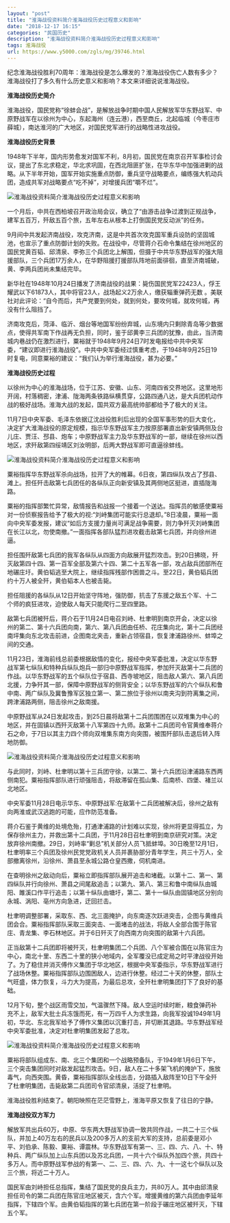 ```yaml
---
layout: "post"
title: "淮海战役资料简介淮海战役历史过程意义和影响"
date: "2018-12-17 16:15"
categories: "民国历史"
description: "淮海战役资料简介淮海战役历史过程意义和影响"
tags: 淮海战役
url: https://www.y5000.com/zgls/mg/39746.html
---
```






纪念淮海战役胜利70周年：淮海战役是怎么爆发的？淮海战役伤亡人数有多少？淮海战役打了多久有什么历史意义和影响？本文来详细说说淮海战役。  

 **淮海战役历史简介**

淮海战役，国民党称“徐蚌会战”，是解放战争时期中国人民解放军华东野战军、中原野战军在以徐州为中心，东起海州（连云港），西至商丘，北起临城（今枣庄市薛城），南达淮河的广大地区，对国民党军进行的战略性进攻战役。

 **淮海战役历史背景**

1948年下半年，国内形势愈发对国军不利，8月初，国民党在南京召开军事检讨会议，提出了东北求稳定，华北求巩固，在西北阻匪扩张，在华东华中加强进剿的战略。从下半年开始，国军开始实施重点防御，重兵坚守战略要点，编练强大机动兵团，造成共军对战略要点“吃不掉”，对增援兵团“嚼不烂”。

![淮海战役资料简介淮海战役历史过程意义和影响](https://img.y5000.com/uploads/allimg/190107/769c4a66125fb1b0e29a900e8b46441b.jpg)

一个月后，中共在西柏坡召开政治局会议，确立了“由游击战争过渡到正规战争，建军五百万，歼敌五百个旅，五年左右从根本上打倒国民党反动派”的任务。

9月间中共发起济南战役，攻克济南，这是中共首次攻克国军重兵设防的坚固城池，也宣示了重点防御计划的失败。在战役中，尽管蒋介石命令集结在徐州地区的国民党黄百韬、邱清泉、李弥三个兵团北上解围，但摄于中共华东野战军的强大阻援部队，三个兵团17万余人，在华野阻援打援部队阵地前面徘徊，直至济南城破，黄、李两兵团尚未集结完毕。

新华社在1948年10月24日播发了济南战役的战果：毙伤国民党军22423人，俘王耀武以下61873人，其中将官23人，战场起义2万余人，缴获辎重弹药无数
。美联社对此评论：“自今而后，共产党要到何处，就到何处，要攻何城，就攻何城，再没有什么阻挡了。

济南攻克后，菏泽、临沂、烟台等地国军纷纷弃城，山东境内只剩除青岛等少数据点，使得共军南下作战再无负担，同时，鉴于邱黄李三兵团的犹豫，由此，当济南城内巷战仍在激烈进行，粟裕就于1948年9月24日7时发电报给中共中央军委，“建议即进行淮海战役”。中共中央军委经过慎重考虑，于1948年9月25日19时复电，同意粟裕的建议：“我们认为举行淮海战役，甚为必要。”

 **淮海战役历史过程**  

以徐州为中心的淮海战场，位于江苏、安徽、山东、河南四省交界地区。这里地形开阔，村落稠密，津浦、陇海两条铁路纵横贯穿，公路四通八达，是大兵团机动作战的极好战场。淮海大战的发起，国共双方最高统帅部都给予了极大的关注。

11月7日中央军委、毛泽东依据辽沈战役胜利后出现的全国军事形势的巨大变化，决定扩大淮海战役的原定规模，指示华东野战军主力按原部署直出新安镇两侧及台儿庄、贾汪、邳县、炮车；中原野战军主力及华东野战军的一部，继续在徐州以西地区，求歼敌第四绥靖区刘汝明部，后两大野战军即可直逼徐蚌线。

![淮海战役资料简介淮海战役历史过程意义和影响](https://img.y5000.com/uploads/allimg/190107/2a17e6af0038d87e784f1bc291f1a457.jpg)

粟裕指挥华东野战军杀向战场，拉开了大的帷幕。6日夜，第四纵队攻占了邳县、滩上。担任歼击敌第七兵团任的各纵队正向新安镇及其两侧地区挺进，直插陇海路。

粟裕的指挥部繁忙异常，敌情报告和战报一个接着一个送达。指挥员的敏感使粟裕对一份侦察报告给予了极大的视:“刘峙集团可能实行总退却。”8日凌晨，粟裕一面向中央军委发报，建议“如后方支援力量尚可满足战争需要，则力争歼灭刘峙集团在长江以北，勿使南撤。”一面指挥各部队猛烈进攻截击敌第七兵团，并向徐州进逼。

担任围歼敌第七兵团的我军各纵队从四面方向敌展开猛烈攻击。到20日拂晓，歼灭敌第四十四、第一百军全部及第六十四、第二十五军各一部，攻占敌兵团部所在地碾庄圩。黄伯韬逃至大院上，继续指挥残部作困兽之斗。至22日，黄伯韬兵团约十万人被全歼，黄伯韬本人也被击毙。

担任阻援的各纵队从12日开始坚守阵地，强防御，抗击了东援之敌五个军、十二个师的疯狂进攻，迫使敌人每天只能爬行二至四里路。

敌第七兵团被歼后，蒋介石于11月24日电召刘峙、杜聿明到南京开会，决定以徐州的第二、第十六兵团向南，第六、第八兵团由任桥、花庄集向北，第十二兵团经南坪集向东北攻击前进，企图南北夹击，重新占领宿县，恢复津浦路徐州、蚌埠之间的交通。

11月23日，淮海前线总前委根据敌情的变化，报经中央军委批准，决定以华东野战军第七纵队和特种兵纵队炮兵一部归中原野战军指挥，参加歼灭敌第十二兵团的作战。以华东野战军的五个纵队位于宿县、西寺坡地区，阻击敌人第六、第八兵团北援，力争歼其一部，保障中原野战军的侧背安全；以华东野战军的六个纵队和鲁中南、两广纵队及冀鲁豫军区独立第一、第二旅位于徐州以南夹沟到符离集之间，跨津浦路两侧，阻击徐州之敌南援。

中原野战军从24日发起攻击，到25日晨将敌第十二兵团围困在以双堆集为中心的地区，并在固镇以西歼灭敌第十八军第四十九师。敌第十二兵团司令官黄维奉蒋介石之命，于7日以其主力四个师向双堆集东南方向突围，被围歼部队击退后转入阵地防御。

![淮海战役资料简介淮海战役历史过程意义和影响](https://img.y5000.com/uploads/allimg/190107/b4c273e1b49788d5eefec39652c06fd1.jpg)

与此同时，刘峙、杜聿明以第十三兵团守徐，以第二、第十六兵团沿津浦路东西两侧南犯。粟裕指挥部队进行顽强阻击，将敌滞留在孤山集、后南桥、四堡、褚兰以北地区。

中央军委11月28日电示华东、中原野战军:在敌第十二兵团被解决后，徐州之敌有向两淮或武汉逃跑的可能，应作防范准备。

蒋介石鉴于黄维的处境危殆，打通津浦路的计划难以实现，徐州将更显得孤立，为保存徐州主力，并救出第十二兵团，于11月28日召杜聿明到南京研究对策。决定放弃徐州南撤。29日，刘峙率“剿总”机关部分人员飞抵蚌埠。30日晚至12月1日，杜聿明率三个兵团及徐州民党党政机关人员并裹胁部分青年学生，共三十万人，全部撤离徐州，沿徐州、萧县至永城公路仓皇西撒，伺机南进。

在查明徐州之敌动向后，粟裕立即指挥部队展开追击和堵截。以第十二、第一、第四纵队并行向徐州、萧县之间尾敌追击；以第九、第八、第三和鲁中南纵队由城阳、雎溪口作平行追击；以第十纵队由塘圩，第二、第十一纵队由固镇地区分别向永城、涡阳、亳州方向急进，迂回拦击。

杜聿明调整部署，采取东、西、北三面掩护，向东南逐次跃进突击，企图与黄维兵团会合。粟裕指挥部队采取三面突击、一面堵击的战法，将敌人全部合围于陈官庄、青龙集、李石林地区。并于6日歼灭了向西南方向突围的敌第十六兵团。

正当敌第十二兵团即将被歼灭，杜聿明集团二个兵团、八个军被合围在以陈官庄为中心，南北十里、东西二十里的狭小地域内，全军覆没已成定局之时平津战役开始了。为了稳住并消灭傅作义集团于华北地区，根据中央军委指示，华东野战军进行了战场休整。粟裕指挥部队边围困敌人，边进行休整。经过二十天的休整，部队士气旺盛，体力恢复，斗力大为提高，为最后总攻，全歼杜聿明集团打下了良好的基础。

12月下旬，整个战区雨雪交加，气温骤然下降。敌人空运时续时断，粮食弹药补充不上，敌军大批士兵冻饿而死，有一万四千人为求生路，向我军投诚1949年1月初，华北、东北我军给予了傅作义集团以沉重打击，并切断其退路。华东野战军经中央军委批准，决定对杜聿明集团发起了总攻。

![淮海战役资料简介淮海战役历史过程意义和影响](https://img.y5000.com/uploads/allimg/190107/b76a4c39f7e63f03b75bbd1e130bd8db.jpg)

粟裕将部队组成东、南、北三个集团和一个战略预备队，于1949年1月6日下午，三个突击集团同时对敌发起猛烈攻击。9日，敌人在二十多架飞机的掩护下，施放毒气，向西突围。黄昏，粟裕指挥部队全线出击，分路插入敌阵至10日下午全歼了杜聿明集团，击毙敌第二兵团司令官邱清泉，活捉了杜聿明。

淮海战役胜利结束了。朝阳映照在茫茫雪野上，淮海平原又恢复了往日的宁静。

 **淮海战役双方军力**  

解放军共出兵60万，中原、华东两大野战军协调一致共同作战，一共二十三个纵队，并加上40万左右的民兵以及200多万人的支前大军的支持，总前委是邓小平、刘伯承、陈毅、粟裕、谭震林。华东野战军有第一、三、四、六、八、十、特种兵、两广纵队加上山东兵团以及苏北兵团，一共十六个纵队外加四个旅，共四十多万人。而中原野战军参战的有第一、二、三、四、六、九、十一这七个纵队以及三个旅，将近二十万人。

国民军由刘峙担任总指挥，集结了国民党的良兵主力，共80万人。其中由邱清泉担任司令的第二兵团在陈官庄地区被灭，含六个军。增援黄维的第六兵团由李延年指挥，下辖四个军。由黄伯韬指挥的第七兵团在第一阶段于碾庄地区被歼灭，下辖五个军。

